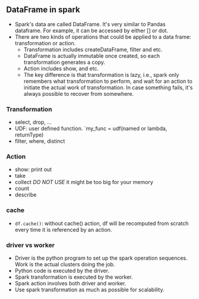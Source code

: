 ## DataFrame in spark
* Spark's data are called DataFrame. It's very similar to Pandas dataframe. For example, it can be accessed by either [] or dot.
* There are two kinds of operations that could be applied to a data frame: transformation or action.
  - Transformation includes createDataFrame, filter and etc.
  - DataFrame is actually immutable once created, so each transformation generates a copy.
  - Action includes show, and etc.
  - The key difference is that transformation is lazy, i.e., spark only remembers what transformation to perform, and wait for an 
     action to initiate the actual work of transformation. In case something fails, it's always possible to recover from somewhere.

### Transformation
* select, drop, ...
* UDF: user defined function.
    `my_func = udf(named or lambda, returnType)
* filter, where, distinct


### Action
* show: print out
* take
* collect _DO NOT USE_ it might be too big for your memory
* count
* describe

### cache
* `df.cache()`: without cache() action, df will be recomputed from scratch every time it is referenced by an action. 

### driver vs worker
* Driver is the python program to set up the spark operation sequences. Work is the actual clusters doing the job.
* Python code is executed by the driver.
* Spark transformation is executed by the worker.
* Spark action involves both driver and worker.
* Use spark transformation as much as possible for scalability.
